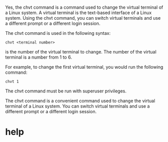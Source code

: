 Yes, the chvt command is a command used to change the virtual terminal of a Linux system. A virtual terminal is the text-based interface of a Linux system. Using the chvt command, you can switch virtual terminals and use a different prompt or a different login session.

The chvt command is used in the following syntax:

```
chvt <terminal number>
```

<terminal number> is the number of the virtual terminal to change. The number of the virtual terminal is a number from 1 to 6.

For example, to change the first virtual terminal, you would run the following command:

```
chvt 1
```

The chvt command must be run with superuser privileges.

The chvt command is a convenient command used to change the virtual terminal of a Linux system. You can switch virtual terminals and use a different prompt or a different login session.




# help 

```

```
